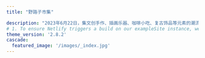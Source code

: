 ```yaml
---
title: "野路子市集"

description: "2023年6月22日，集文创手作、插画乐器、咖啡小吃、复古饰品等元素的潮流市集————野路子市集3.0"
# 1. To ensure Netlify triggers a build on our exampleSite instance, we need to change a file in the exampleSite directory.
theme_version: '2.8.2'
cascade:
  featured_image: '/images/_index.jpg'
---
```

